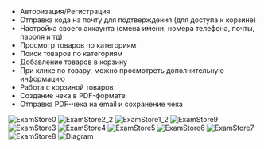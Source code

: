   - Авторизация/Регистрация
  - Отправка кода на почту для подтверждения (для доступа к корзине)
  - Настройка своего аккаунта (смена имени, номера телефона, почты, пароля и тд)
  - Просмотр товаров по категориям
  - Поиск товаров по категориям
  - Добавление товаров в корзину
  - При клике по товару, можно просмотреть дополнительную информацию
  - Работа с корзиной товаров
  - Создание чека в PDF-формате
  - Отправка PDF-чека на email и сохранение чека

![ExamStore0](https://github.com/DaniilSob2004/Fresh-Vibe/assets/106149184/28a473aa-ea32-47e4-be6f-c06489cac3b8)
![ExamStore2_2](https://github.com/DaniilSob2004/Fresh-Vibe/assets/106149184/f8f7894d-d979-4828-ab4e-c151301801b9)
![ExamStore1_2](https://github.com/DaniilSob2004/Fresh-Vibe/assets/106149184/7681ca7f-a768-4638-89a7-68a7481e932c)
![ExamStore9](https://github.com/DaniilSob2004/Fresh-Vibe/assets/106149184/6d666a7a-bfc3-482e-b855-3f9852d7245c)
![ExamStore3](https://github.com/DaniilSob2004/Fresh-Vibe/assets/106149184/f427f464-e6b1-4549-8e2d-3545de1a31eb)
![ExamStore4](https://github.com/DaniilSob2004/Fresh-Vibe/assets/106149184/2f19d622-220a-4264-ae8e-7ec0f8687b26)
![ExamStore5](https://github.com/DaniilSob2004/Fresh-Vibe/assets/106149184/9cde706f-0d28-46d1-8686-f0dae6557210)
![ExamStore6](https://github.com/DaniilSob2004/Fresh-Vibe/assets/106149184/17fb64a5-341e-4fc2-bc51-8024e0f0d40c)
![ExamStore7](https://github.com/DaniilSob2004/Fresh-Vibe/assets/106149184/7f68bb10-6584-4b68-987f-f5fd1067dc73)
![ExamStore8](https://github.com/DaniilSob2004/Fresh-Vibe/assets/106149184/a4d7788f-7dcf-4df1-8044-1d607d481b09)
![Diagram](https://github.com/DaniilSob2004/StoreExam/assets/150459743/21ea2cc2-6357-4b4c-b0c2-d4a2cc8eb069)
